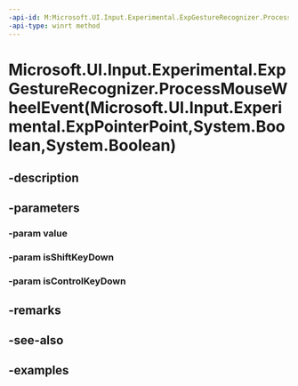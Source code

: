 ```yaml
---
-api-id: M:Microsoft.UI.Input.Experimental.ExpGestureRecognizer.ProcessMouseWheelEvent(Microsoft.UI.Input.Experimental.ExpPointerPoint,System.Boolean,System.Boolean)
-api-type: winrt method
---
```


# Microsoft.UI.Input.Experimental.ExpGestureRecognizer.ProcessMouseWheelEvent(Microsoft.UI.Input.Experimental.ExpPointerPoint,System.Boolean,System.Boolean)

<!--
public void ProcessMouseWheelEvent (Microsoft.UI.Input.Experimental.ExpPointerPoint value, bool isShiftKeyDown, bool isControlKeyDown);
-->


## -description

## -parameters

### -param value

### -param isShiftKeyDown

### -param isControlKeyDown

## -remarks

## -see-also

## -examples


